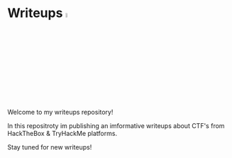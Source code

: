 # Writeups <a href="https://www.gautamkrishnar.com/"><img src="https://media.giphy.com/media/hvRJCLFzcasrR4ia7z/giphy.gif" width="5%"></a>

Welcome to my writeups repository!

In this repositroty im publishing an imformative writeups about CTF's from HackTheBox & TryHackMe platforms.

Stay tuned for new writeups!
